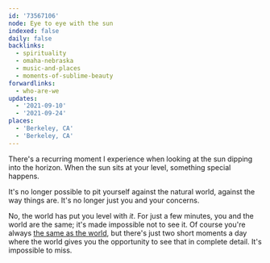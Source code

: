 ```yaml
---
id: '73567106'
node: Eye to eye with the sun
indexed: false
daily: false
backlinks:
  - spirituality
  - omaha-nebraska
  - music-and-places
  - moments-of-sublime-beauty
forwardlinks:
  - who-are-we
updates:
  - '2021-09-10'
  - '2021-09-24'
places:
  - 'Berkeley, CA'
  - 'Berkeley, CA'
---
```

There's a recurring moment I experience when looking at the sun dipping into the horizon. When the sun sits at your level, something special happens. 

It's no longer possible to pit yourself against the natural world, against the way things are. It's no longer just you and your concerns. 

No, the world has put you level with *it*. For just a few minutes, you and the world are the same; it's made impossible not to see it. Of course you're always [the same as the world](who-are-we.md), but there's just two short moments a day where the world gives you the opportunity to see that in complete detail. It's impossible to miss. 
